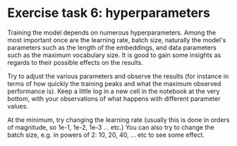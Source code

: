 # Exercise task 6: hyperparameters
Training the model depends on numerous hyperparameters. Among the most important once are the learning rate, batch size, naturally the model's parameters such as the length of the embeddings, and data parameters such as the maximum vocabulary size. It is good to gain some insights as regards to their possible effects on the results.

Try to adjust the various parameters and observe the results (for instance in terms of how quickly the training peaks and what the maximum observed performance is). Keep a little log in a new cell in the notebook at the very bottom, with your observations of what happens with different parameter values. 

At the minimum, try changing the learning rate (usually this is done in orders of magnitude, so 1e-1, 1e-2, 1e-3 ... etc.) You can also try to change the batch size, e.g. in powers of 2: 10, 20, 40, ... etc to see some effect. 
